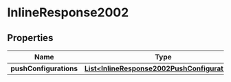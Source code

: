 

# InlineResponse2002


## Properties

Name | Type | Description | Notes
------------ | ------------- | ------------- | -------------
**pushConfigurations** | [**List&lt;InlineResponse2002PushConfigurations&gt;**](InlineResponse2002PushConfigurations.md) |  |  [optional]




